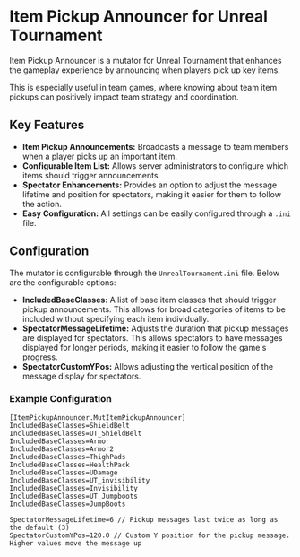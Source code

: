 # Item Pickup Announcer for Unreal Tournament

Item Pickup Announcer is a mutator for Unreal Tournament that enhances the gameplay experience by announcing when players pick up key items.

This is especially useful in team games, where knowing about team item pickups can positively impact team strategy and coordination.

## Key Features

- **Item Pickup Announcements:** Broadcasts a message to team members when a player picks up an important item.
- **Configurable Item List:** Allows server administrators to configure which items should trigger announcements.
- **Spectator Enhancements:** Provides an option to adjust the message lifetime and position for spectators, making it easier for them to follow the action.
- **Easy Configuration:** All settings can be easily configured through a `.ini` file.

## Configuration

The mutator is configurable through the `UnrealTournament.ini` file. Below are the configurable options:

- **IncludedBaseClasses:** A list of base item classes that should trigger pickup announcements. This allows for broad categories of items to be included without specifying each item individually.
- **SpectatorMessageLifetime:** Adjusts the duration that pickup messages are displayed for spectators. This allows spectators to have messages displayed for longer periods, making it easier to follow the game's progress.
- **SpectatorCustomYPos:** Allows adjusting the vertical position of the message display for spectators.

### Example Configuration

```
[ItemPickupAnnouncer.MutItemPickupAnnouncer]
IncludedBaseClasses=ShieldBelt
IncludedBaseClasses=UT_ShieldBelt
IncludedBaseClasses=Armor
IncludedBaseClasses=Armor2
IncludedBaseClasses=ThighPads
IncludedBaseClasses=HealthPack
IncludedBaseClasses=UDamage
IncludedBaseClasses=UT_invisibility
IncludedBaseClasses=Invisibility
IncludedBaseClasses=UT_Jumpboots
IncludedBaseClasses=JumpBoots

SpectatorMessageLifetime=6 // Pickup messages last twice as long as the default (3)
SpectatorCustomYPos=120.0 // Custom Y position for the pickup message. Higher values move the message up
```
